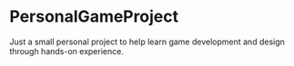 # PersonalGameProject
 Just a small personal project to help learn game development and design through hands-on experience.
